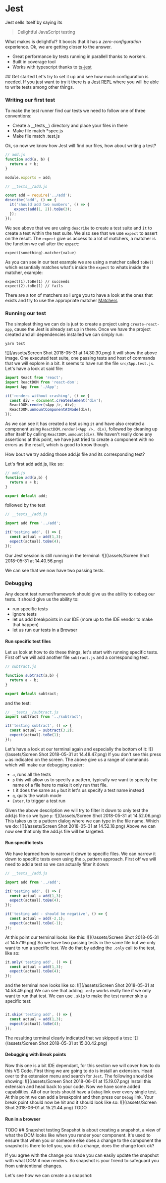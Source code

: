 # Jest
Jest sells itself by saying its 
> Delightful JavaScript testing


What makes is delightful? It boosts that it has a *zero-configuration* experience. Ok, we are getting closer to the answer.

- Great performance by tests running in parallell thanks to workers.
- Built in coverage tool
- Works with typescript thanks to [ts-jest](https://github.com/kulshekhar/ts-jest)
 
## Get started 
Let's try to set it up and see how much configuration is needed.
If you just want to try it there is a [Jest REPL](https://repl.it/languages/jest) where you will be able to write tests among other things.

### Writing our first test
To make the test runner find our tests we need to follow one of three conventions:

- Create a \_\_tests\__\ directory and place your files in there
- Make file match *spec.js
- Make file match .test.js

Ok, so now we know how Jest will find our files, how about writing a test? 

```js
// add.js
function add(a, b) {
  return a + b;
}

module.exports = add;

// __tests__/add.js

const add = require('../add');
describe('add', () => {
  it('should add two numbers', () => {
    expect(add(1, 2)).toBe(3);
  });
});
```
We see above that we are using `describe` to create a test suite and `it` to create a test within the test suite. We also see that we use `expect` to assert on the result. The `expect` give us access to a lot of matchers, a matcher is the function we call after the `expect`:

```
expect(something).matcher(value)
```
As you can see in our test example we are using a matcher called `toBe()` which essentially matches what's inside the `expect` to whats inside the matcher, example:

```
expect(1).toBe(1) // succeeds
expect(2).toBe(1) // fails
```

There are a ton of matchers so I urge you to have a look at the ones that exists and try to use the appropriate matcher [Matchers](https://facebook.github.io/jest/docs/en/expect.html)

### Running our test
The simplest thing we can do is just to create a project using `create-react-app`, cause the Jest is already set up in there. Once we have the project created and all dependencies installed we can simply run:

```
yarn test
```
![](/assets/Screen Shot 2018-05-31 at 14.30.30.png)
It will show the above image. One executed test suite, one passing tests and host of commands that we will explore in a bit. It seems to have run the file `src/App.test.js`. Let's have a look at said file:

```js
import React from 'react';
import ReactDOM from 'react-dom';
import App from './App';

it('renders without crashing', () => {
  const div = document.createElement('div');
  ReactDOM.render(<App />, div);
  ReactDOM.unmountComponentAtNode(div);
});
```
As we can see it has created a test using `it` and have also created a component using `ReactDOM.render(<App />, div)`, followed by cleaning up after itself by calling `ReactDOM.unmount(div)`. We haven't really done any assertions at this point, we have just tried to create a component with no errors as the result, which is good to know though.
 
How bout we try adding those add.js file and its corresponding test?

Let's first add add.js, like so:

```js
// add.js
function add(a,b) {
  return a + b;
}

export default add;
```

followed by the test

```js
// __tests__/add.js

import add from '../add';

it('testing add', () => {
  const actual = add(1,3);
  expect(actual).toBe(4);
});
```
Our Jest session is still running in the terminal:
![](/assets/Screen Shot 2018-05-31 at 14.40.56.png)

We can see that we now have two passing tests.

### Debugging
Any decent test runner/framework should give us the ability to debug our tests. It should give us the ability to:
- run specific tests
- ignore tests
- let us add breakpoints in our IDE (more up to the IDE vendor to make that happen)
- let us run our tests in a Browser
#### Run specific test files
Let us look at how to do these things, let's start with running specific tests. First off we will add another file `subtract.js` and a corresponding test.

```js
// subtract.js

function subtract(a,b) {
  return a - b;
}

export default subtract;
```
and the test:

```js
// __tests__/subtract.js
import subtract from '../subtract';

it('testing subtract', () => {
  const actual = subtract(3,2);
  expect(actual).toBe(1);
});
```
Let's have a look at our terminal again and especially the bottom of it:
![](/assets/Screen Shot 2018-05-31 at 14.48.47.png)
If you don't see this press `w` as indicated on the screen. The above give us a range of commands which will make our debugging easier:

- `a`, runs all the tests
- `p` this will allow us to specify a pattern, typically we want to specify the name of a file here to make it only run that file.
- `t` it does the same as `p` but it let's us specify a test name instead
- `q`, quits the watch mode
- `Enter`, to trigger a test run

Given the above description we will try to filter it down to only test the add.js file so we type `p`:
![](/assets/Screen Shot 2018-05-31 at 14.52.06.png)
This takes us to a pattern dialog where we can type in the file name. Which we do:
![](/assets/Screen Shot 2018-05-31 at 14.52.18.png)
Above we can now see that only the add.js file will be targeted.

#### Run specific tests
We have learned how to narrow it down to specific files. We can narrow it down to specific tests even using the `p`, pattern approach. First off we will need to add a test so we can actually filter it down:

```js
// __tests__/add.js

import add from '../add';

it('testing add', () => {
  const actual = add(1,3);
  expect(actual).toBe(4);
});

it('testing add - should be negative', () => {
  const actual = add(-2,1);
  expect(actual).toBe(-1);
});
```
At this point our terminal looks like this:
![](/assets/Screen Shot 2018-05-31 at 14.57.19.png)
So we have two passing tests in the same file but we only want to run a specific test. We do that by adding the `.only` call to the test, like so:

```js
it.only('testing add', () => {
  const actual = add(1,3);
  expect(actual).toBe(4);
});
```
and the terminal now looks like so:
![](/assets/Screen Shot 2018-05-31 at 14.58.49.png)
We can see that adding `.only` works really fine if we only want to run that test. We can use `.skip` to make the test runner skip a specific test:

```js

it.skip('testing add', () => {
  const actual = add(1,3);
  expect(actual).toBe(4);
});
```
The resulting terminal clearly indicated that we skipped a test:
![](/assets/Screen Shot 2018-05-31 at 15.00.42.png)
#### Debugging with Break points
Now this one is a bit IDE dependant, for this section we will cover how to do this VS Code. 
First thing we are going to do is install an extension. Head over to the extension menu and search for `Jest`. The following should be showing:
![](/assets/Screen Shot 2018-06-01 at 15.19.07.png)
Install this extension and head back to your code. Now we have some added capabilities. All of our tests should have a `Debug` link over every single test. At this point we can add a breakpoint and then press our `Debug` link. Your break point should now be hit and it should look like so:
![](/assets/Screen Shot 2018-06-01 at 15.21.44.png)
TODO
#### Run in a browser
TODO
## Snapshot testing
Snapshot is about creating a snapshot, a view of what the DOM looks like when you render your component. It's used to ensure that when you or someone else does a change to the component the snapshot is there to tell you, you did a change, does the change look ok?

If you agree with the change you made you can easily update the snapshot with what DOM it now renders. So snapshot is your friend to safeguard you from unintentional changes.

Let's see how we can create a a snapshot:

